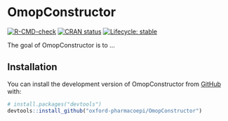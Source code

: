 
<!-- README.md is generated from README.Rmd. Please edit that file -->

# OmopConstructor

<!-- badges: start -->

[![R-CMD-check](https://github.com/oxford-pharmacoepi/OmopConstructor/actions/workflows/R-CMD-check.yaml/badge.svg)](https://github.com/oxford-pharmacoepi/OmopConstructor/actions/workflows/R-CMD-check.yaml)
[![CRAN
status](https://www.r-pkg.org/badges/version/OmopConstructor)](https://CRAN.R-project.org/package=OmopConstructor)
[![Lifecycle:
stable](https://img.shields.io/badge/lifecycle-stable-brightgreen.svg)](https://lifecycle.r-lib.org/articles/stages.html#stable)
<!-- badges: end -->

The goal of OmopConstructor is to …

## Installation

You can install the development version of OmopConstructor from
[GitHub](https://github.com/) with:

``` r
# install.packages("devtools")
devtools::install_github("oxford-pharmacoepi/OmopConstructor")
```
